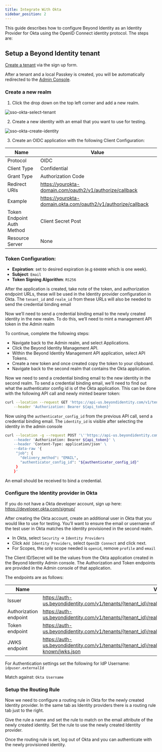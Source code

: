 ```yaml
---
title: Integrate With Okta
sidebar_position: 2
---
```


This guide describes how to configure Beyond Identity as an Identity Provider for Okta using the OpenID Connect identity protocol. 
The steps are: 

## Setup a Beyond Identity tenant

[Create a tenant](https://www.beyondidentity.com/developers/signup) via the sign up form.

After a tenant and a local Passkey is created, you will be automatically redirected to the [Admin Console](http://console-us.beyondidentity.run/).

### Create a new realm

1. Click the drop down on the top left corner and add a new realm. 

![sso-okta-select-tenant](/assets/sso-okta-select-tenant.png)

2. Create a new identity with an email that you want to use for testing.

![sso-okta-create-identity](/assets/sso-okta-create-identity.png)

3. Create an OIDC application with the following Client Configuration:

|Name | Value |
|-----|------|
|Protocol| OIDC|
|Client Type| Confidential|
|Grant Type| Authorization Code|
|Redirect URIs| https://yourokta-domain.com/oauth2/v1/authorize/callback|
|Example| https://yourokta-domain.okta.com/oauth2/v1/authorize/callback |
|Token Endpoint Auth Method| Client Secret Post|
|Resource Server| None|

### Token Configuration:

- **Expiration**: set to desired expiration (e.g `604800` which is one week). 
- **Subject**: `Email`
- **Token Signing Algorithm**: `RS256`


After the application is created, take note of the token, and  authorization endpoint URLs, these will be used in the Identity provider configuration in Okta. The `tenant_id` and `realm_id` from these URLs will also be needed to send the credential binding email 

Now we’ll need to send a credential binding email to the newly created identity in the new realm. To do this, we’ll need to mint a management API token in the Admin realm

To continue, complete the following steps: 

- Navigate back to the Admin realm, and select Applications. 
- Click the Beyond Identity Management API.
- Within the Beyond Identity Management API application, select API Tokens.
- Create a new token and once created copy the token to your clipboard.
- Navigate back to the second realm that contains the Okta application.

Now we need to send a credential binding email to the new identity in the second realm. To send a credential binding email, we’ll need to find out what the authenticator config id is of the Okta application. This can be done with the following API call and newly minted bearer token:

```bash
curl --location --request GET 'https://api-us.beyondidentity.com/v1/tenants/${tenant_id}/realms/${realm_id}/authenticator-configs' \
	--header 'Authorization: Bearer ${api_token}'
```

Now using the `authenticator_config_id` from the previous API call, send a credential binding email. The `identity_id` is visible after selecting the identity in the admin console

```bash
curl --location -g --request POST '\''https://api-us.beyondidentity.com/v1/tenants/${tenant_id}/realms/${realm_id}/identities/${identity_id}/credential-binding-jobs'\'' \
	--header 'Authorization: Bearer ${api_token}' \
	--header 'Content-Type: application/json' \
	--data-raw '{
	 "job": {
	   "delivery_method": "EMAIL",
	   "authenticator_config_id": "${authenticator_config_id}"
	 }
	}'
```

An email should be received to bind a credential.

### Configure the Identity provider in Okta

If you do not have a Okta developer account, sign up here: https://developer.okta.com/signup/

After creating the Okta account, create an additional user in Okta that you would like to use for testing. You’ll want to ensure the email or username of the test user in Okta matches the identity provisioned in the second realm. 

- In Okta, select `Security` -> `Identity Providers`
- Click `Add Identity Providers`, select `OpenID Connect` and click next.
- For Scopes, the only scope needed is `openid`, remove `profile` and `email`

The Client ID/Secret will be the values from the Okta application created in the Beyond Identity Admin console. 
The Authorization and Token endpoints are provided in the Admin console of that application.

The endpoints are as follows:

|Name|Value|
|---|---|
|Issuer| https://auth-us.beyondidentity.com/v1/tenants/{tenant_id}/realms/{realm_id}/applications/{application_id}|
|Authorization endpoint| https://auth-us.beyondidentity.com/v1/tenants/{tenant_id}/realms/{realm_id}/applications/{application_id}/authorize|
|Token endpoint| https://auth-us.beyondidentity.com/v1/tenants/{tenant_id}/realms/{realm_id}/applications/{application_id}/token|
|JWKS endpoint| https://auth-us.beyondidentity.com/v1/tenants/{tenant_id}/realms/{realm_id}/applications/{application_id}/.well-known/jwks.json|

For Authentication settings set the following for IdP Username: `idpuser.externalId`

Match against: `Okta Username`

### Setup the Routing Rule

Now we need to configure a routing rule in Okta for the newly created Identity provider. In the same tab as Identity providers there is a routing rule tab just to the right.

Give the rule a name and set the rule to match on the email attribute of the newly created identity. Set the rule to use the newly created Identity provider.

Once the routing rule is set, log out of Okta and you can authenticate with the newly provisioned identity.
